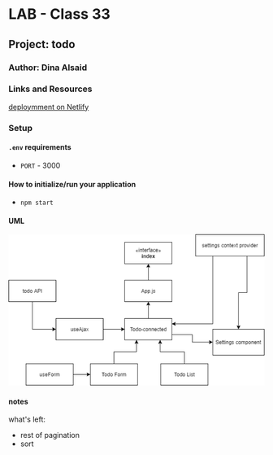 # LAB - Class 33

## Project: todo

### Author: Dina Alsaid

### Links and Resources

[deploymment on Netlify](https://resty-401d5.netlify.app/)

### Setup

#### `.env` requirements

- `PORT` - 3000

#### How to initialize/run your application

- `npm start`

#### UML

![UML](./src/assets/lab33.png)

#### notes

what's left:

- rest of pagination
- sort
